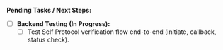 **Pending Tasks / Next Steps:**
*   [ ] **Backend Testing (In Progress):**
    *   [ ] Test Self Protocol verification flow end-to-end (initiate, callback, status check). 